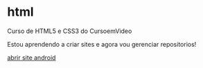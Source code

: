 # html
Curso de HTML5 e CSS3 do CursoemVideo

Estou aprendendo a criar sites e agora vou gerenciar repositorios!

<a href="https://1f1rst.github.io/html/android-v1/android.html" target="_blank">abrir site android</a>
